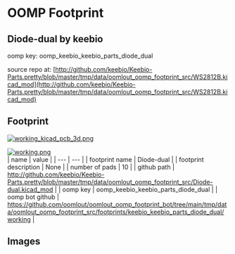 # OOMP Footprint  
## Diode-dual  by keebio  
  
oomp key: oomp_keebio_keebio_parts_diode_dual  
  
source repo at: [http://github.com/keebio/Keebio-Parts.pretty/blob/master/tmp/data/oomlout_oomp_footprint_src/WS2812B.kicad_mod](http://github.com/keebio/Keebio-Parts.pretty/blob/master/tmp/data/oomlout_oomp_footprint_src/WS2812B.kicad_mod)  
## Footprint  
  
[![working_kicad_pcb_3d.png](working_kicad_pcb_3d_600.png)](working_kicad_pcb_3d.png)  
  
[![working.png](working_600.png)](working.png)  
| name | value | 
| --- | --- | 
| footprint name | Diode-dual | 
| footprint description | None | 
| number of pads | 10 | 
| github path | http://github.com/keebio/Keebio-Parts.pretty/blob/master/tmp/data/oomlout_oomp_footprint_src/Diode-dual.kicad_mod | 
| oomp key | oomp_keebio_keebio_parts_diode_dual | 
| oomp bot github | https://github.com/oomlout/oomlout_oomp_footprint_bot/tree/main/tmp/data/oomlout_oomp_footprint_src/footprints/keebio_keebio_parts_diode_dual/working | 
## Images  
